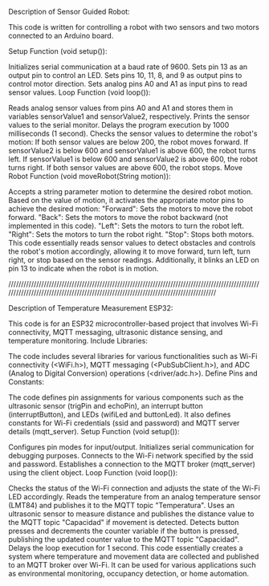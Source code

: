 Description of Sensor Guided Robot:

This code is written for controlling a robot with two sensors and two motors connected to an Arduino board.

Setup Function (void setup()):

Initializes serial communication at a baud rate of 9600.
Sets pin 13 as an output pin to control an LED.
Sets pins 10, 11, 8, and 9 as output pins to control motor direction.
Sets analog pins A0 and A1 as input pins to read sensor values.
Loop Function (void loop()):

Reads analog sensor values from pins A0 and A1 and stores them in variables sensorValue1 and sensorValue2, respectively.
Prints the sensor values to the serial monitor.
Delays the program execution by 1000 milliseconds (1 second).
Checks the sensor values to determine the robot's motion:
If both sensor values are below 200, the robot moves forward.
If sensorValue2 is below 600 and sensorValue1 is above 600, the robot turns left.
If sensorValue1 is below 600 and sensorValue2 is above 600, the robot turns right.
If both sensor values are above 600, the robot stops.
Move Robot Function (void moveRobot(String motion)):

Accepts a string parameter motion to determine the desired robot motion.
Based on the value of motion, it activates the appropriate motor pins to achieve the desired motion:
"Forward": Sets the motors to move the robot forward.
"Back": Sets the motors to move the robot backward (not implemented in this code).
"Left": Sets the motors to turn the robot left.
"Right": Sets the motors to turn the robot right.
"Stop": Stops both motors.
This code essentially reads sensor values to detect obstacles and controls the robot's motion accordingly, allowing it to move forward, turn left, turn right, or stop based on the sensor readings. Additionally, it blinks an LED on pin 13 to indicate when the robot is in motion.

/////////////////////////////////////////////////////////////////////////////////////////////////////////////////////////////////////////////////////////////////////////////////////

Description of Temperature Measurement ESP32:

This code is for an ESP32 microcontroller-based project that involves Wi-Fi connectivity, MQTT messaging, ultrasonic distance sensing, and temperature monitoring. 
Include Libraries:

The code includes several libraries for various functionalities such as Wi-Fi connectivity (<WiFi.h>), MQTT messaging (<PubSubClient.h>), and ADC (Analog to Digital Conversion) operations (<driver/adc.h>).
Define Pins and Constants:

The code defines pin assignments for various components such as the ultrasonic sensor (trigPin and echoPin), an interrupt button (interruptButton), and LEDs (wifiLed and buttonLed). It also defines constants for Wi-Fi credentials (ssid and password) and MQTT server details (mqtt_server).
Setup Function (void setup()):

Configures pin modes for input/output.
Initializes serial communication for debugging purposes.
Connects to the Wi-Fi network specified by the ssid and password.
Establishes a connection to the MQTT broker (mqtt_server) using the client object.
Loop Function (void loop()):

Checks the status of the Wi-Fi connection and adjusts the state of the Wi-Fi LED accordingly.
Reads the temperature from an analog temperature sensor (LMT84) and publishes it to the MQTT topic "Temperatura".
Uses an ultrasonic sensor to measure distance and publishes the distance value to the MQTT topic "Capacidad" if movement is detected.
Detects button presses and decrements the counter variable if the button is pressed, publishing the updated counter value to the MQTT topic "Capacidad".
Delays the loop execution for 1 second.
This code essentially creates a system where temperature and movement data are collected and published to an MQTT broker over Wi-Fi. It can be used for various applications such as environmental monitoring, occupancy detection, or home automation.

